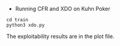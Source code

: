 - Running CFR and XDO on Kuhn Poker
```
cd train
python3 xdo.py
```
The exploitability results are in the plot file.

